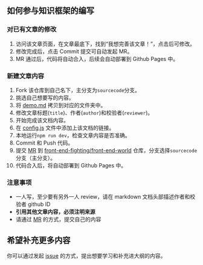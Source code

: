 ## 如何参与知识框架的编写

### 对已有文章的修改
1. 访问该文章页面，在文章最底下，找到“我想完善该文章！”，点击后可修改。
2. 修改完成后，点击 Commit 提交可自动发起 MR。
3. MR 通过后，代码将自动合入，后续会自动部署到 Github Pages 中。

### 新建文章内容
1. Fork 该仓库到自己名下，主分支为`sourcecode`分支。
2. 挑选自己想要写的内容。
3. 将 [demo.md](./demo.md) 拷贝到对应的文件夹中。
4. 修改文章标题(`title`)、作者(`author`)和校验者(`reviewer`)。
5. 开始完成该文档内容。
6. 在 [config.js](./.vuepress/config.js) 文件中添加上该文档的链接。
7. 本地运行`npm run dev`，检查文章内容是否准确。
8. Commit 和 Push 代码。
9. 提交 [MR](https://github.com/front-end-fighting/front-end-world/compare) 到 [front-end-fighting/front-end-world](https://github.com/front-end-fighting/front-end-world) 仓库，分支选择`sourcecode`分支（主分支）。
10. 代码合入后，将自动部署到 Github Pages 中。

### 注意事项
- 一人写，至少要有另外一人 review，请在 markdown 文档头部描述作者和校验者 github ID
- **引用其他文章内容，必须注明来源**
- 请通过 [MR](https://github.com/front-end-fighting/front-end-world/compare) 的方式，提交自己的内容


## 希望补充更多内容

你可以通过发起 [issue](https://github.com/front-end-fighting/front-end-world/issues/new) 的方式，提出想要学习和补充进大纲的内容。
